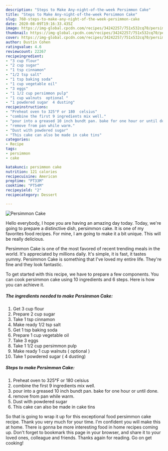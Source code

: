 ```yaml
---
description: "Steps to Make Any-night-of-the-week Persimmon Cake"
title: "Steps to Make Any-night-of-the-week Persimmon Cake"
slug: 760-steps-to-make-any-night-of-the-week-persimmon-cake
date: 2020-08-09T19:16:33.435Z
image: https://img-global.cpcdn.com/recipes/34242257/751x532cq70/persimmon-cake-recipe-main-photo.jpg
thumbnail: https://img-global.cpcdn.com/recipes/34242257/751x532cq70/persimmon-cake-recipe-main-photo.jpg
cover: https://img-global.cpcdn.com/recipes/34242257/751x532cq70/persimmon-cake-recipe-main-photo.jpg
author: Dustin Cohen
ratingvalue: 4.6
reviewcount: 22267
recipeingredient:
- "3 cup flour"
- "2 cup sugar"
- "1 tsp cinnamon"
- "1/2 tsp salt"
- "1 tsp baking soda"
- "1 cup vegetable oil"
- "3 eggs"
- "1 1/2 cup persimmon pulp"
- "1 cup walnuts  optional "
- "1 powdered sugar  4 dusting"
recipeinstructions:
- "Preheat oven to 325°F or 180  celsius"
- "combine the first 9 ingredients mix well."
- "pour into a greased 10 inch bundt pan. bake for one hour or until done."
- "remove from pan while warm."
- "Dust with powdered sugar"
- "This cake can also be made in cake tins"
categories:
- Recipe
tags:
- persimmon
- cake

katakunci: persimmon cake 
nutrition: 121 calories
recipecuisine: American
preptime: "PT33M"
cooktime: "PT54M"
recipeyield: "2"
recipecategory: Dessert

---
```



![Persimmon Cake](https://img-global.cpcdn.com/recipes/34242257/751x532cq70/persimmon-cake-recipe-main-photo.jpg)

Hello everybody, I hope you are having an amazing day today. Today, we're going to prepare a distinctive dish, persimmon cake. It is one of my favorites food recipes. For mine, I am going to make it a bit unique. This will be really delicious.

Persimmon Cake is one of the most favored of recent trending meals in the world. It's appreciated by millions daily. It's simple, it is fast, it tastes yummy. Persimmon Cake is something that I've loved my entire life. They're fine and they look fantastic.




To get started with this recipe, we have to prepare a few components. You can cook persimmon cake using 10 ingredients and 6 steps. Here is how you can achieve it.

<!--inarticleads1-->

##### The ingredients needed to make Persimmon Cake:

1. Get 3 cup flour
1. Prepare 2 cup sugar
1. Take 1 tsp cinnamon
1. Make ready 1/2 tsp salt
1. Get 1 tsp baking soda
1. Prepare 1 cup vegetable oil
1. Take 3 eggs
1. Take 1 1/2 cup persimmon pulp
1. Make ready 1 cup walnuts ( optional )
1. Take 1 powdered sugar ( 4 dusting)




<!--inarticleads2-->

##### Steps to make Persimmon Cake:

1. Preheat oven to 325°F or 180  celsius
1. combine the first 9 ingredients mix well.
1. pour into a greased 10 inch bundt pan. bake for one hour or until done.
1. remove from pan while warm.
1. Dust with powdered sugar
1. This cake can also be made in cake tins




So that is going to wrap it up for this exceptional food persimmon cake recipe. Thank you very much for your time. I'm confident you will make this at home. There is gonna be more interesting food in home recipes coming up. Don't forget to bookmark this page in your browser, and share it to your loved ones, colleague and friends. Thanks again for reading. Go on get cooking!
